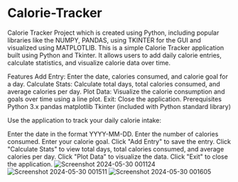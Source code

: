 # Calorie-Tracker
Calorie Tracker Project which is created using Python, including popular libraries like the NUMPY, PANDAS, using TKINTER for the GUI and visualized using MATPLOTLIB.
This is a simple Calorie Tracker application built using Python and Tkinter. It allows users to add daily calorie entries, calculate statistics, and visualize calorie data over time.

Features
Add Entry: Enter the date, calories consumed, and calorie goal for a day.
Calculate Stats: Calculate total days, total calories consumed, and average calories per day.
Plot Data: Visualize the calorie consumption and goals over time using a line plot.
Exit: Close the application.
Prerequisites
Python 3.x
pandas
matplotlib
Tkinter (included with Python standard library)

Use the application to track your daily calorie intake:

Enter the date in the format YYYY-MM-DD.
Enter the number of calories consumed.
Enter your calorie goal.
Click "Add Entry" to save the entry.
Click "Calculate Stats" to view total days, total calories consumed, and average calories per day.
Click "Plot Data" to visualize the data.
Click "Exit" to close the application.
![Screenshot 2024-05-30 001124](https://github.com/RitulK/Calorie-Tracker/assets/135732042/b661ba85-4f3b-4a69-85dd-7b7a688a30eb)
![Screenshot 2024-05-30 001511](https://github.com/RitulK/Calorie-Tracker/assets/135732042/e3ef01bb-5566-4a93-8ae1-7b995f843db6)
![Screenshot 2024-05-30 001605](https://github.com/RitulK/Calorie-Tracker/assets/135732042/27f75075-6f06-4c9d-849b-63d88725358c)
